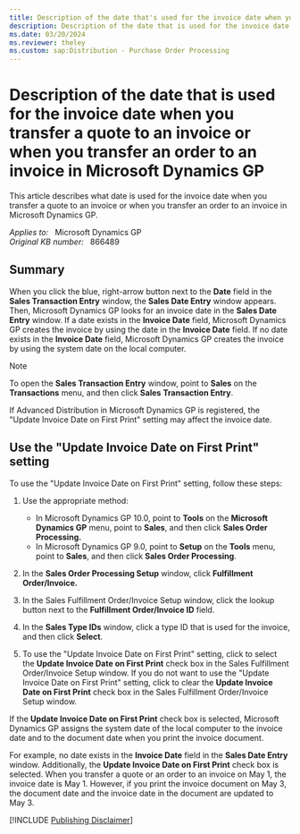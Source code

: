 ```yaml
---
title: Description of the date that's used for the invoice date when you transfer a quote to an invoice or when you transfer an order to an invoice in Microsoft Dynamics GP
description: Description of the date that is used for the invoice date when you transfer a quote to an invoice or when you transfer an order to an invoice in Microsoft Dynamics GP.
ms.date: 03/20/2024
ms.reviewer: theley
ms.custom: sap:Distribution - Purchase Order Processing
---
```

# Description of the date that is used for the invoice date when you transfer a quote to an invoice or when you transfer an order to an invoice in Microsoft Dynamics GP

This article describes what date is used for the invoice date when you transfer a quote to an invoice or when you transfer an order to an invoice in Microsoft Dynamics GP.

_Applies to:_ &nbsp; Microsoft Dynamics GP  
_Original KB number:_ &nbsp; 866489

## Summary

When you click the blue, right-arrow button next to the **Date** field in the **Sales Transaction Entry** window, the **Sales Date Entry** window appears. Then, Microsoft Dynamics GP looks for an invoice date in the **Sales Date Entry** window. If a date exists in the **Invoice Date** field, Microsoft Dynamics GP creates the invoice by using the date in the **Invoice Date** field. If no date exists in the **Invoice Date** field, Microsoft Dynamics GP creates the invoice by using the system date on the local computer.

> [!NOTE]
> To open the **Sales Transaction Entry** window, point to **Sales** on the **Transactions** menu, and then click **Sales** **Transaction Entry**.

If Advanced Distribution in Microsoft Dynamics GP is registered, the "Update Invoice Date on First Print" setting may affect the invoice date.

## Use the "Update Invoice Date on First Print" setting

To use the "Update Invoice Date on First Print" setting, follow these steps:

1. Use the appropriate method:

    - In Microsoft Dynamics GP 10.0, point to **Tools** on the **Microsoft** **Dynamics GP** menu, point to **Sales**, and then click **Sales Order Processing.**  
    - In Microsoft Dynamics GP 9.0, point to **Setup** on the **Tools** menu, point to **Sales**, and then click **Sales Order Processing**.

2. In the **Sales Order Processing Setup** window, click **Fulfillment Order/Invoice.**  

3. In the Sales Fulfillment Order/Invoice Setup window, click the lookup button next to the **Fulfillment Order/Invoice ID** field.

4. In the **Sales Type IDs** window, click a type ID that is used for the invoice, and then click **Select**.

5. To use the "Update Invoice Date on First Print" setting, click to select the **Update Invoice Date on First Print** check box in the Sales Fulfillment Order/Invoice Setup window. If you do not want to use the "Update Invoice Date on First Print" setting, click to clear the **Update Invoice Date on First Print** check box in the Sales Fulfillment Order/Invoice Setup window.

If the **Update Invoice Date on First Print** check box is selected, Microsoft Dynamics GP assigns the system date of the local computer to the invoice date and to the document date when you print the invoice document.

For example, no date exists in the **Invoice Date** field in the **Sales Date Entry** window. Additionally, the **Update Invoice Date on First Print** check box is selected. When you transfer a quote or an order to an invoice on May 1, the invoice date is May 1. However, if you print the invoice document on May 3, the document date and the invoice date in the document are updated to May 3.

[!INCLUDE [Publishing Disclaimer](../../includes/publishing-disclaimer.md)]
